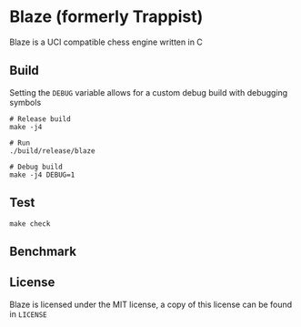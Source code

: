 Blaze (formerly Trappist)
=========================

Blaze is a UCI compatible chess engine written in C

## Build
Setting the `DEBUG` variable allows for a custom debug build with debugging symbols

```
# Release build
make -j4

# Run
./build/release/blaze

# Debug build
make -j4 DEBUG=1
```

## Test

```
make check
```

## Benchmark

## License
Blaze is licensed under the MIT license, a copy of this license can be found in `LICENSE`
